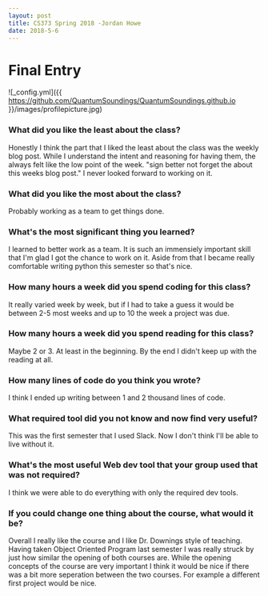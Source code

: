 ```yaml
---
layout: post
title: CS373 Spring 2018 -Jordan Howe
date: 2018-5-6
---
```


# Final Entry
![_config.yml]({{ https://github.com/QuantumSoundings/QuantumSoundings.github.io }}/images/profilepicture.jpg)

### What did you like the least about the class?
Honestly I think the part that I liked the least about the class was the weekly blog post. While I understand the intent and reasoning for having them, the always felt like the low point of the week. "sign better not forget the about this weeks blog post." I never looked forward to working on it.

### What did you like the most about the class?
Probably working as a team to get things done.

### What's the most significant thing you learned?
I learned to better work as a team. It is such an immensiely important skill that I'm glad I got the chance to work on it. Aside from that I became really comfortable writing python this semester so that's nice.

### How many hours a week did you spend coding for this class?
It really varied week by week, but if I had to take a guess it would be between 2-5 most weeks and up to 10 the week a project was due.

### How many hours a week did you spend reading for this class?
Maybe 2 or 3. At least in the beginning. By the end I didn't keep up with the reading at all.

### How many lines of code do you think you wrote?
I think I ended up writing between 1 and 2 thousand lines of code. 

### What required tool did you not know and now find very useful?
This was the first semester that I used Slack. Now I don't think I'll be able to live without it.

### What's the most useful Web dev tool that your group used that was not required?
I think we were able to do everything with only the required dev tools.

### If you could change one thing about the course, what would it be?
Overall I really like the course and I like Dr. Downings style of teaching. Having taken Object Oriented Program last semester I was really struck by just how similar the opening of both courses are. While the opening concepts of the course are very important I think it would be nice if there was a bit more seperation between the two courses. For example a different first project would be nice.
